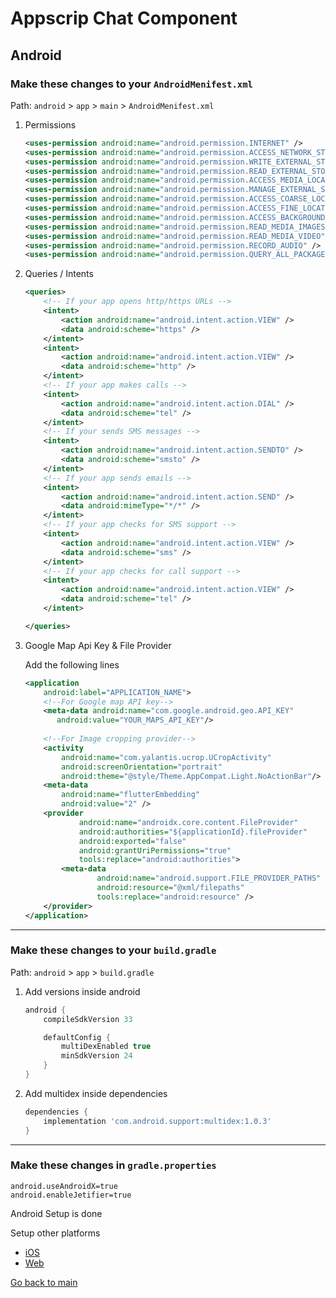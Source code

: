 # Appscrip Chat Component

## Android

### Make these changes to your `AndroidMenifest.xml`

Path: `android` > `app` > `main` > `AndroidMenifest.xml`

1. Permissions

    ```xml
    <uses-permission android:name="android.permission.INTERNET" />
    <uses-permission android:name="android.permission.ACCESS_NETWORK_STATE"/>
    <uses-permission android:name="android.permission.WRITE_EXTERNAL_STORAGE"/>
    <uses-permission android:name="android.permission.READ_EXTERNAL_STORAGE"/>
    <uses-permission android:name="android.permission.ACCESS_MEDIA_LOCATION"/>
    <uses-permission android:name="android.permission.MANAGE_EXTERNAL_STORAGE"/>
    <uses-permission android:name="android.permission.ACCESS_COARSE_LOCATION"/>
    <uses-permission android:name="android.permission.ACCESS_FINE_LOCATION"/>
    <uses-permission android:name="android.permission.ACCESS_BACKGROUND_LOCATION"/>
    <uses-permission android:name="android.permission.READ_MEDIA_IMAGES"/>
    <uses-permission android:name="android.permission.READ_MEDIA_VIDEO"/>
    <uses-permission android:name="android.permission.RECORD_AUDIO" />
    <uses-permission android:name="android.permission.QUERY_ALL_PACKAGES"/>
    ```

2. Queries / Intents

    ```xml
    <queries>
        <!-- If your app opens http/https URLs -->
        <intent>
            <action android:name="android.intent.action.VIEW" />
            <data android:scheme="https" />
        </intent>
        <intent>
            <action android:name="android.intent.action.VIEW" />
            <data android:scheme="http" />
        </intent>
        <!-- If your app makes calls -->
        <intent>
            <action android:name="android.intent.action.DIAL" />
            <data android:scheme="tel" />
        </intent>
        <!-- If your sends SMS messages -->
        <intent>
            <action android:name="android.intent.action.SENDTO" />
            <data android:scheme="smsto" />
        </intent>
        <!-- If your app sends emails -->
        <intent>
            <action android:name="android.intent.action.SEND" />
            <data android:mimeType="*/*" />
        </intent>
        <!-- If your app checks for SMS support -->
        <intent>
            <action android:name="android.intent.action.VIEW" />
            <data android:scheme="sms" />
        </intent>
        <!-- If your app checks for call support -->
        <intent>
            <action android:name="android.intent.action.VIEW" />
            <data android:scheme="tel" />
        </intent>

    </queries>
    ```

3. Google Map Api Key & File Provider

    Add the following lines

    ```xml
    <application
        android:label="APPLICATION_NAME">
        <!--For Google map API key-->
        <meta-data android:name="com.google.android.geo.API_KEY"
           android:value="YOUR_MAPS_API_KEY"/>
        
        <!--For Image cropping provider-->
        <activity
            android:name="com.yalantis.ucrop.UCropActivity"
            android:screenOrientation="portrait"
            android:theme="@style/Theme.AppCompat.Light.NoActionBar"/>
        <meta-data
            android:name="flutterEmbedding"
            android:value="2" />
        <provider
                android:name="androidx.core.content.FileProvider"
                android:authorities="${applicationId}.fileProvider"
                android:exported="false"
                android:grantUriPermissions="true"
                tools:replace="android:authorities">
            <meta-data
                    android:name="android.support.FILE_PROVIDER_PATHS"
                    android:resource="@xml/filepaths"
                    tools:replace="android:resource" />
        </provider>  
    </application>
    ```

---

### Make these changes to your `build.gradle`

Path: `android` > `app` > `build.gradle`

1. Add versions inside android

    ```gradle
    android {
        compileSdkVersion 33

        defaultConfig {
            multiDexEnabled true
            minSdkVersion 24
        }
    }
    ```

2. Add multidex inside dependencies

    ```gradle
    dependencies {
        implementation 'com.android.support:multidex:1.0.3'
    }
    ```

---

### Make these changes in `gradle.properties`

```properties
android.useAndroidX=true
android.enableJetifier=true
```

Android Setup is done

Setup other platforms

* [iOS](./README_ios.md)
* [Web](./README_web.md)

[Go back to main](./README.md)
